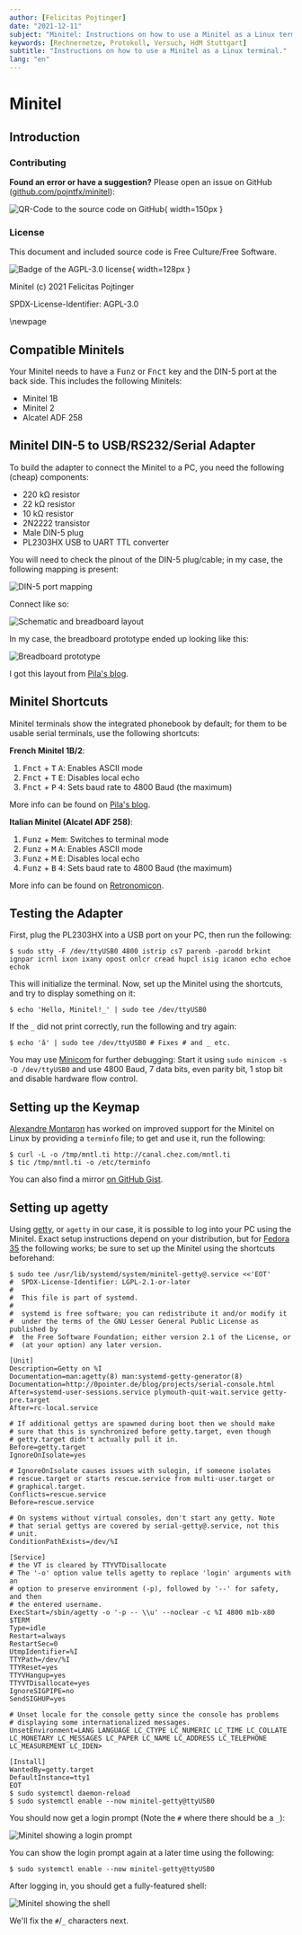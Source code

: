 ```yaml
---
author: [Felicitas Pojtinger]
date: "2021-12-11"
subject: "Minitel: Instructions on how to use a Minitel as a Linux terminal."
keywords: [Rechnernetze, Protokoll, Versuch, HdM Stuttgart]
subtitle: "Instructions on how to use a Minitel as a Linux terminal."
lang: "en"
---
```


# Minitel

## Introduction

### Contributing

**Found an error or have a suggestion?** Please open an issue on GitHub ([github.com/pojntfx/minitel](https://github.com/pojntfx/minitel)):

![QR-Code to the source code on GitHub](./static/qr.png){ width=150px }

### License

This document and included source code is Free Culture/Free Software.

![Badge of the AGPL-3.0 license](https://www.gnu.org/graphics/agplv3-155x51.png){ width=128px }

Minitel (c) 2021 Felicitas Pojtinger

SPDX-License-Identifier: AGPL-3.0

\newpage

## Compatible Minitels

Your Minitel needs to have a <kbd>Funz</kbd> or <kbd>Fnct</kbd> key and the DIN-5 port at the back side. This includes the following Minitels:

- Minitel 1B
- Minitel 2
- Alcatel ADF 258

## Minitel DIN-5 to USB/RS232/Serial Adapter

To build the adapter to connect the Minitel to a PC, you need the following (cheap) components:

- 220 kΩ resistor
- 22 kΩ resistor
- 10 kΩ resistor
- 2N2222 transistor
- Male DIN-5 plug
- PL2303HX USB to UART TTL converter

You will need to check the pinout of the DIN-5 plug/cable; in my case, the following mapping is present:

![DIN-5 port mapping](./static/din-5-port-mapping.png)

Connect like so:

![Schematic and breadboard layout](./static/schematic-and-breadboard-layout.png)

In my case, the breadboard prototype ended up looking like this:

![Breadboard prototype](./static/breadboard-prototype.jpg)

I got this layout from [Pila's blog](https://pila.fr/wordpress/?p=361).

## Minitel Shortcuts

Minitel terminals show the integrated phonebook by default; for them to be usable serial terminals, use the following shortcuts:

**French Minitel 1B/2**:

1. <kbd>Fnct</kbd> + <kbd>T</kbd> <kbd>A</kbd>: Enables ASCII mode
2. <kbd>Fnct</kbd> + <kbd>T</kbd> <kbd>E</kbd>: Disables local echo
3. <kbd>Fnct</kbd> + <kbd>P</kbd> <kbd>4</kbd>: Sets baud rate to 4800 Baud (the maximum)

More info can be found on [Pila's blog](https://pila.fr/wordpress/?p=361).

**Italian Minitel (Alcatel ADF 258)**:

1. <kbd>Funz</kbd> + <kbd>Mem</kbd>: Switches to terminal mode
2. <kbd>Funz</kbd> + <kbd>M</kbd> <kbd>A</kbd>: Enables ASCII mode
3. <kbd>Funz</kbd> + <kbd>M</kbd> <kbd>E</kbd>: Disables local echo
4. <kbd>Funz</kbd> + <kbd>B</kbd> <kbd>4</kbd>: Sets baud rate to 4800 Baud (the maximum)

More info can be found on [Retronomicon](http://retrocomputing.c3po.it/Retronomicon/html/alcatel.htm).

## Testing the Adapter

First, plug the PL2303HX into a USB port on your PC, then run the following:

```shell
$ sudo stty -F /dev/ttyUSB0 4800 istrip cs7 parenb -parodd brkint ignpar icrnl ixon ixany opost onlcr cread hupcl isig icanon echo echoe echok
```

This will initialize the terminal. Now, set up the Minitel using the shortcuts, and try to display something on it:

```shell
$ echo 'Hello, Minitel!_' | sudo tee /dev/ttyUSB0
```

If the `_` did not print correctly, run the following and try again:

```shell
$ echo 'ǎ' | sudo tee /dev/ttyUSB0 # Fixes # and _ etc.
```

You may use [Minicom](https://en.wikipedia.org/wiki/Minicom) for further debugging: Start it using `sudo minicom -s -D /dev/ttyUSB0` and use 4800 Baud, 7 data bits, even parity bit, 1 stop bit and disable hardware flow control.

## Setting up the Keymap

[Alexandre Montaron](http://canal.chez.com/) has worked on improved support for the Minitel on Linux by providing a `terminfo` file; to get and use it, run the following:

```shell
$ curl -L -o /tmp/mntl.ti http://canal.chez.com/mntl.ti
$ tic /tmp/mntl.ti -o /etc/terminfo
```

You can also find a mirror [on GitHub Gist](https://gist.github.com/pojntfx/2ad486860b596f198ddd3749cb435bf1).

## Setting up agetty

Using [getty](<https://en.wikipedia.org/wiki/Getty_(Unix)>), or `agetty` in our case, it is possible to log into your PC using the Minitel. Exact setup instructions depend on your distribution, but for [Fedora 35](https://getfedora.org/) the following works; be sure to set up the Minitel using the shortcuts beforehand:

```shell
$ sudo tee /usr/lib/systemd/system/minitel-getty@.service <<'EOT'
#  SPDX-License-Identifier: LGPL-2.1-or-later
#
#  This file is part of systemd.
#
#  systemd is free software; you can redistribute it and/or modify it
#  under the terms of the GNU Lesser General Public License as published by
#  the Free Software Foundation; either version 2.1 of the License, or
#  (at your option) any later version.

[Unit]
Description=Getty on %I
Documentation=man:agetty(8) man:systemd-getty-generator(8)
Documentation=http://0pointer.de/blog/projects/serial-console.html
After=systemd-user-sessions.service plymouth-quit-wait.service getty-pre.target
After=rc-local.service

# If additional gettys are spawned during boot then we should make
# sure that this is synchronized before getty.target, even though
# getty.target didn't actually pull it in.
Before=getty.target
IgnoreOnIsolate=yes

# IgnoreOnIsolate causes issues with sulogin, if someone isolates
# rescue.target or starts rescue.service from multi-user.target or
# graphical.target.
Conflicts=rescue.service
Before=rescue.service

# On systems without virtual consoles, don't start any getty. Note
# that serial gettys are covered by serial-getty@.service, not this
# unit.
ConditionPathExists=/dev/%I

[Service]
# the VT is cleared by TTYVTDisallocate
# The '-o' option value tells agetty to replace 'login' arguments with an
# option to preserve environment (-p), followed by '--' for safety, and then
# the entered username.
ExecStart=/sbin/agetty -o '-p -- \\u' --noclear -c %I 4800 m1b-x80 $TERM
Type=idle
Restart=always
RestartSec=0
UtmpIdentifier=%I
TTYPath=/dev/%I
TTYReset=yes
TTYVHangup=yes
TTYVTDisallocate=yes
IgnoreSIGPIPE=no
SendSIGHUP=yes

# Unset locale for the console getty since the console has problems
# displaying some internationalized messages.
UnsetEnvironment=LANG LANGUAGE LC_CTYPE LC_NUMERIC LC_TIME LC_COLLATE LC_MONETARY LC_MESSAGES LC_PAPER LC_NAME LC_ADDRESS LC_TELEPHONE LC_MEASUREMENT LC_IDEN>

[Install]
WantedBy=getty.target
DefaultInstance=tty1
EOT
$ sudo systemctl daemon-reload
$ sudo systemctl enable --now minitel-getty@ttyUSB0
```

You should now get a login prompt (Note the `#` where there should be a `_`):

![Minitel showing a login prompt](./static/minitel-login-prompt.jpg)

You can show the login prompt again at a later time using the following:

```shell
$ sudo systemctl enable --now minitel-getty@ttyUSB0
```

After logging in, you should get a fully-featured shell:

![Minitel showing the shell](./static/minitel-shell.jpg)

We'll fix the `#`/`_` characters next.
